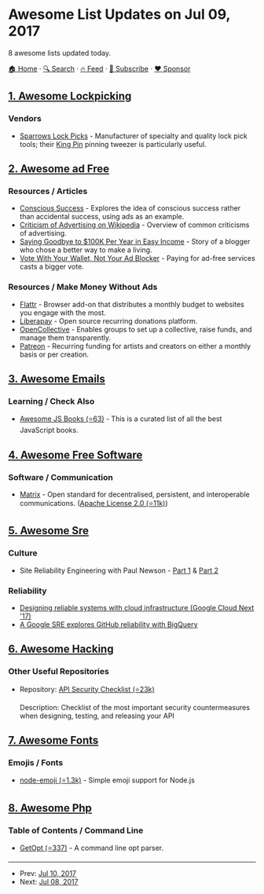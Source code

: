 # Awesome List Updates on Jul 09, 2017

8 awesome lists updated today.

[🏠 Home](/README.md) · [🔍 Search](https://www.trackawesomelist.com/search/) · [🔥 Feed](https://www.trackawesomelist.com/rss.xml) · [📮 Subscribe](https://trackawesomelist.us17.list-manage.com/subscribe?u=d2f0117aa829c83a63ec63c2f&id=36a103854c) · [❤️  Sponsor](https://github.com/sponsors/theowenyoung)



## [1. Awesome Lockpicking](/content/fabacab/awesome-lockpicking/README.md)

### Vendors

*   [Sparrows Lock Picks](https://www.sparrowslockpicks.com/) - Manufacturer of specialty and quality lock pick tools; their [King Pin](http://www.sparrowslockpicks.com/product_p/t1.htm) pinning tweezer is particularly useful.

## [2. Awesome ad Free](/content/johnjago/awesome-ad-free/README.md)

### Resources / Articles

*   [Conscious Success](https://www.stevepavlina.com/blog/2011/12/conscious-success/) - Explores the idea of conscious success rather than accidental success, using ads as an example.
*   [Criticism of Advertising on Wikipedia](https://en.wikipedia.org/wiki/Criticism_of_advertising) - Overview of common criticisms of advertising.
*   [Saying Goodbye to $100K Per Year in Easy Income](https://www.stevepavlina.com/blog/2008/10/dropping-adsense-saying-goodbye-to-100k-per-year-in-easy-income/) - Story of a blogger who chose a better way to make a living.
*   [Vote With Your Wallet, Not Your Ad Blocker](http://practicaltypography.com/vote-with-your-wallet.html) - Paying for ad-free services casts a bigger vote.

### Resources / Make Money Without Ads

*   [Flattr](https://flattr.com/) - Browser add-on that distributes a monthly budget to websites you engage with the most.
*   [Liberapay](https://liberapay.com/) - Open source recurring donations platform.
*   [OpenCollective](https://opencollective.com/) - Enables groups to set up a collective, raise funds, and manage them transparently.
*   [Patreon](https://www.patreon.com/) - Recurring funding for artists and creators on either a monthly basis or per creation.

## [3. Awesome Emails](/content/jonathandion/awesome-emails/README.md)

### Learning / Check Also

*   [Awesome JS Books (⭐63)](https://github.com/jonathandion/awesome-js-books) - This is a curated list of all the best JavaScript books.

## [4. Awesome Free Software](/content/johnjago/awesome-free-software/README.md)

### Software / Communication

*   [Matrix](https://matrix.org/) - Open standard for decentralised, persistent, and interoperable communications. ([Apache License 2.0 (⭐11k)](https://github.com/matrix-org/synapse/blob/master/LICENSE))

## [5. Awesome Sre](/content/dastergon/awesome-sre/README.md)

### Culture

*   Site Reliability Engineering with Paul Newson - [Part 1](https://www.gcppodcast.com/post/episode-38-site-reliability-engineering-with-paul-newson/) & [Part 2](https://gcppodcast.com/post/episode-59-sre-ii-with-paul-newson/)

### Reliability

*   [Designing reliable systems with cloud infrastructure (Google Cloud Next '17)](https://www.youtube.com/watch?v=7Hy_6SMn8pY)
*   [A Google SRE explores GitHub reliability with BigQuery](https://cloud.google.com/blog/big-data/2016/10/a-google-sre-explores-github-reliability-with-bigquery)

## [6. Awesome Hacking](/content/Hack-with-Github/Awesome-Hacking/README.md)

### Other Useful Repositories

- Repository: [API Security Checklist (⭐23k)](https://github.com/shieldfy/API-Security-Checklist)

  Description: Checklist of the most important security countermeasures when designing, testing, and releasing your API



## [7. Awesome Fonts](/content/brabadu/awesome-fonts/README.md)

### Emojis / Fonts

*   [node-emoji (⭐1.3k)](https://github.com/omnidan/node-emoji) - Simple emoji support for Node.js

## [8. Awesome Php](/content/ziadoz/awesome-php/README.md)

### Table of Contents / Command Line

*   [GetOpt (⭐337)](https://github.com/getopt-php/getopt-php) - A command line opt parser.

---

- Prev: [Jul 10, 2017](/content/2017/07/10/README.md)
- Next: [Jul 08, 2017](/content/2017/07/08/README.md)